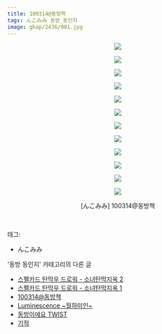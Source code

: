 ```yaml
---
title: 100314@동방책
tags: んこみみ 동방_동인지
image: ghap/2436/001.jpg
---
```

<div class="article">
<p style="text-align: center; clear: none; float: none;"><img src="{{ site.nasurl }}/ghap/2436/001.jpg"/></p>
<p style="text-align: center; clear: none; float: none;"><img src="{{ site.nasurl }}/ghap/2436/002.jpg"/></p>
<p style="text-align: center; clear: none; float: none;"><img src="{{ site.nasurl }}/ghap/2436/003.jpg"/></p>
<p style="text-align: center; clear: none; float: none;"><img src="{{ site.nasurl }}/ghap/2436/004.jpg"/></p>
<p style="text-align: center; clear: none; float: none;"><img src="{{ site.nasurl }}/ghap/2436/005.jpg"/></p>
<p style="text-align: center; clear: none; float: none;"><img src="{{ site.nasurl }}/ghap/2436/006.jpg"/></p>
<p style="text-align: center; clear: none; float: none;"><img src="{{ site.nasurl }}/ghap/2436/007.jpg"/></p>
<p style="text-align: center; clear: none; float: none;"><img src="{{ site.nasurl }}/ghap/2436/008.jpg"/></p>
<p style="text-align: center; clear: none; float: none;"><img src="{{ site.nasurl }}/ghap/2436/009.jpg"/></p>
<p style="text-align: center; clear: none; float: none;"><img src="{{ site.nasurl }}/ghap/2436/010.jpg"/></p>
<p style="text-align: center; clear: none; float: none;"><img src="{{ site.nasurl }}/ghap/2436/011.jpg"/></p>
<p style="text-align: center; clear: none; float: none;"><img src="{{ site.nasurl }}/ghap/2436/012.jpg"/></p>
<p style="text-align: center; clear: none; float: none;">[んこみみ] 100314@동방책</p>
<p><br/></p>
</div><div class="tagTrail">
<p>태그: </p>
<ul>
<li>んこみみ</li>
</ul>
</div><div class="another">
<p>'동방 동인지' 카테고리의 다른 글</p>
<ul>
<li><a href="/2016-10-04-ghap_2439">스펠카드 탄막우 드로워 - 소녀탄막지옥 2</a></li>
<li><a href="/2016-10-04-ghap_2438">스펠카드 탄막우 드로워 - 소녀탄막지옥 1</a></li>
<li><a href="/2016-10-04-ghap_2436">100314@동방책</a></li>
<li><a href="/2016-10-04-ghap_2435">Luminescence ~월하미인~</a></li>
<li><a href="/2016-10-04-ghap_2434">동방이에요 TWIST</a></li>
<li><a href="/2016-10-04-ghap_2433">기적</a></li>
</ul>
</div><div class="cb_module cb_fluid">
<div class="cb_wrt cb_profile">
</div><!-- commentList close -->
</div>